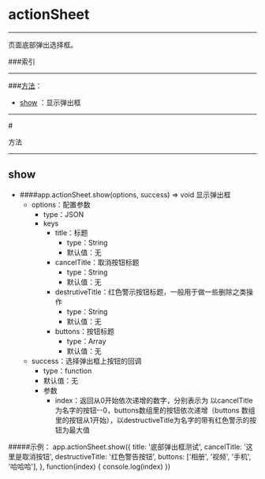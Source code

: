 # actionSheet
***
页面底部弹出选择框。


###索引
***
###[方法](#方法)：

*	[show](#show) ：显示弹出框


***
#<div id="方法">方法</div>
***

## <div id="show">show</div>

	

-	####app.actionSheet.show(options, success)   ⇒ void 
		显示弹出框
	-	options：配置参数
		-	type：JSON
		-	keys
			-	title：标题
				-	type：String 
				-	默认值：无
			-	cancelTitle：取消按钮标题
				-	type：String 
				-	默认值：无
			-	destrutiveTitle：红色警示按钮标题，一般用于做一些删除之类操作
				-	type：String 
				-	默认值：无
			-	buttons：按钮标题
				-	type：Array 
				-	默认值：无
	-	success：选择弹出框上按钮的回调
		-	type：function
		-	默认值：无
		-	参数
			-	index：返回从0开始依次递增的数字，分别表示为 以cancelTitle为名字的按钮--0，buttons数组里的按钮依次递增（buttons 数组里的按钮从1开始），以destructiveTitle为名字的带有红色警示的按钮为最大值

#####示例：
	app.actionSheet.show({
	    title: '底部弹出框测试',
	    cancelTitle: '这里是取消按钮',
	    destructiveTitle: '红色警告按钮',
	    buttons: ['相册', '视频', '手机', '哈哈哈'],
	}, function(index) {
	    console.log(index)
	})

